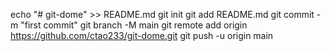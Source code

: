 echo "# git-dome" >> README.md
git init
git add README.md
git commit -m "first commit"
git branch -M main
git remote add origin https://github.com/ctao233/git-dome.git
git push -u origin main